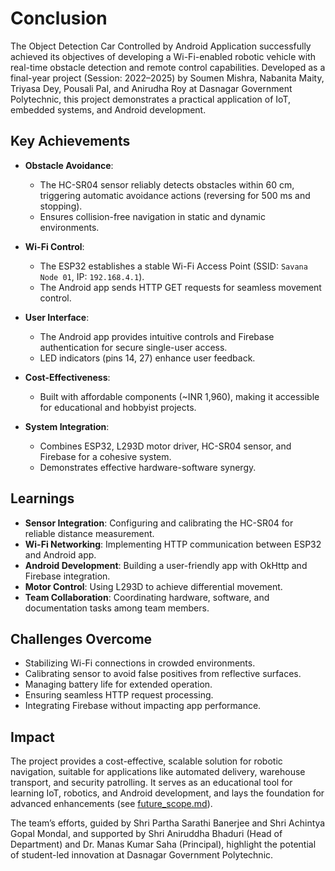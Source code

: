 # Conclusion

The Object Detection Car Controlled by Android Application successfully achieved its objectives of developing a Wi-Fi-enabled robotic vehicle with real-time obstacle detection and remote control capabilities. Developed as a final-year project (Session: 2022–2025) by Soumen Mishra, Nabanita Maity, Triyasa Dey, Pousali Pal, and Anirudha Roy at Dasnagar Government Polytechnic, this project demonstrates a practical application of IoT, embedded systems, and Android development.

## Key Achievements
- **Obstacle Avoidance**:
  - The HC-SR04 sensor reliably detects obstacles within 60 cm, triggering automatic avoidance actions (reversing for 500 ms and stopping).
  - Ensures collision-free navigation in static and dynamic environments.

- **Wi-Fi Control**:
  - The ESP32 establishes a stable Wi-Fi Access Point (SSID: `Savana Node 01`, IP: `192.168.4.1`).
  - The Android app sends HTTP GET requests for seamless movement control.

- **User Interface**:
  - The Android app provides intuitive controls and Firebase authentication for secure single-user access.
  - LED indicators (pins 14, 27) enhance user feedback.

- **Cost-Effectiveness**:
  - Built with affordable components (~INR 1,960), making it accessible for educational and hobbyist projects.

- **System Integration**:
  - Combines ESP32, L293D motor driver, HC-SR04 sensor, and Firebase for a cohesive system.
  - Demonstrates effective hardware-software synergy.

## Learnings
- **Sensor Integration**: Configuring and calibrating the HC-SR04 for reliable distance measurement.
- **Wi-Fi Networking**: Implementing HTTP communication between ESP32 and Android app.
- **Android Development**: Building a user-friendly app with OkHttp and Firebase integration.
- **Motor Control**: Using L293D to achieve differential movement.
- **Team Collaboration**: Coordinating hardware, software, and documentation tasks among team members.

## Challenges Overcome
- Stabilizing Wi-Fi connections in crowded environments.
- Calibrating sensor to avoid false positives from reflective surfaces.
- Managing battery life for extended operation.
- Ensuring seamless HTTP request processing.
- Integrating Firebase without impacting app performance.

## Impact
The project provides a cost-effective, scalable solution for robotic navigation, suitable for applications like automated delivery, warehouse transport, and security patrolling. It serves as an educational tool for learning IoT, robotics, and Android development, and lays the foundation for advanced enhancements (see [future_scope.md](future_scope.md)).

The team’s efforts, guided by Shri Partha Sarathi Banerjee and Shri Achintya Gopal Mondal, and supported by Shri Aniruddha Bhaduri (Head of Department) and Dr. Manas Kumar Saha (Principal), highlight the potential of student-led innovation at Dasnagar Government Polytechnic.